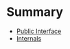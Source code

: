 <!-- Generated by Docile.jl -->

# Summary

  * [Public Interface](public.md)
  * [Internals](internals.md)
